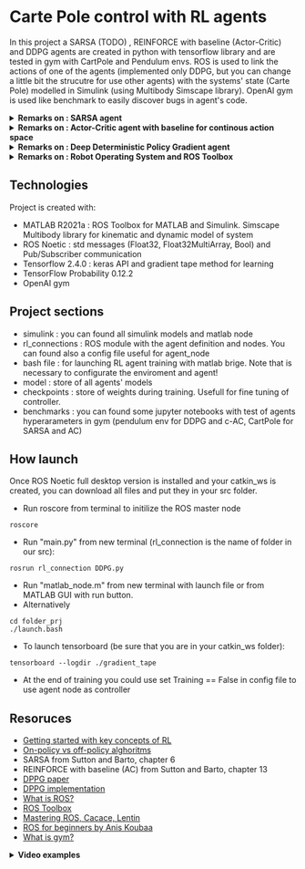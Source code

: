 # Carte Pole control with RL agents

In this project a SARSA (TODO) , REINFORCE with baseline (Actor-Critic) and DDPG agents are created in python with tensorflow library and are tested in gym with CartPole and Pendulum envs. ROS is used to link the actions of one of the agents (implemented only DDPG, but you can change a little bit the strucutre for use other agents) with the systems' state (Carte Pole) modelled in Simulink (using Multibody Simscape library). OpenAI gym is used like benchmark to easily discover bugs in agent's code. 

<details>
<summary><strong>Remarks on : SARSA agent</strong></summary>
  Q-Learning technique is an Off Policy technique beacuse uses the greedy approach to learn the Q-value. SARSA technique, on the other hand, is an On Policy and uses the action performed by the current policy to learn the Q-value:
  
![immagine](https://user-images.githubusercontent.com/97847032/162726373-a6c2e706-7e56-4cc6-8c3c-132538810160.png)
  
  To train the network a gradient descent method is used to reduce the temporal difference error.
  
  ![immagine](https://user-images.githubusercontent.com/97847032/163396027-53889d77-27cc-4333-bc9c-c0db5cc133f2.png)

  
</details>
  
  
<details>
<summary><strong>Remarks on : Actor-Critic agent with baseline for continous action space</strong></summary>
  
Unlike many other RL algorithms that parameterize the value functions (Q learning, SARSA, DQN etc.) and derive the policy from the optimal value function using off-policy or on-policy methods (check in resources for details), the **Policy gradient algorithms** use a neural network or a function (to be more general) to estimate directly the policy. To do this the core idea is to maximize the V function, so for use a **gradient ascent** this function must be differentiable, this means that the policy will be a softmax, a gaussian distribution or a neural network (it depends if action space is discrete or continous). REINFORCE is a popular algortihms (check resources for more details) that use the **temporal difference error** coming from Bellamn equation to calculate the gradient:
  
  ![immagine](https://user-images.githubusercontent.com/97847032/161729301-381c7cdd-380e-44ba-b2a8-96608dc95b01.png)

Where Gt is the reward-to-go at each time step, The learning algortihms look like:
  
  ![immagine](https://user-images.githubusercontent.com/97847032/161730201-49d4261c-0836-4496-87c8-6d5fbd618a5b.png)

But also if the policy gradients methods could be simple to implement, the major backside is the high variance caused by the calculation of returns (or reward). A common way to reduce variance is subtract a **baseline b(s)** from the returns in the policy gradient that does not depend from the action taken from policy in this way it mustn’t introduce any bias to the policy gradient. This could be also a random number, but a great candidate to use like baseline is the the value function itself! 
  
  ![immagine](https://user-images.githubusercontent.com/97847032/161731662-5c5e3308-63fb-4ad6-a85e-b05e61c59462.png)

 
 This bring to a new kind of agent called **actor-critic**, in which the actor is the part of the agent that take the action, and the critic is the part that evaluate how the state (or the pair of (action,state)) is good. If we use as baseline the value Q(s,a) we obtain a Q-Actor-Critic agent. The goal is to minimize the TD error for the critic and use PG algorithm for the actor, like shown before. 
  
  If we are talking about Deep Reinforcement Learning, we have to train 2 differents networks:
  
  ![immagine](https://user-images.githubusercontent.com/97847032/161732104-cdcd655b-66b8-4183-b8d9-3f0071b46d50.png)
  
  Now if the action space is discrete, we could use a softmax activation function in the last layer of actor network, otherwise we have to split our actor network in 2 output with dimension equal to n (number of actions) one for predict the mean of a gaussian distribution and another to predict the ln(std) (beacuse it allow us to predict any value) and we will use these 2 parameters to sample an action according with this distribution (this for all sample in the mu-vector and ln(std)-vector output). This is the different between a **categorical policy** and **fiagonal gaussian policy** for a **stochastic policy**
  
![immagine](https://user-images.githubusercontent.com/97847032/163396486-45ed582b-42f0-4247-aee2-728549cf1c2e.png)

</details>


<details>
<summary><strong>Remarks on : Deep Deterministic Policy Gradient agent</strong></summary>
In this case we have 4 networks:
  
* Actor network that predict direcrtly the action istead predict [mu,std] of a gaussian distribution
* Target Actor
* Q network, quite similar to baseline network in AC agent
* Target Q network
 
  The target networks are time-delayed copies of their original networks that we use to upgrade weights in quite stable way. In methods that do not use target networks, the update equations of the network are interdependent on the values calculated by the network itself, which makes it prone to divergence.
  
* DDPG is an off-policy algorithm, because is a sort of extension of Q-learning.
* DDPG can only be used for environments with continuous action spaces.
* DDPG can be thought of as being deep Q-learning for continuous action spaces.
  
 Recap the Bellman equation describing the optimal action-value function in Q-learning algorithm (like you can see is off-policy):
  
  ![immagine](https://user-images.githubusercontent.com/97847032/161815819-fda3b998-3262-4dd7-9272-a77af8217b61.png)

  If Q(s,a) function is approximated by a neural network we could use a mean-squared Bellman error (MSBE) function to train it (like for the critic of QAC) :
  
  ![immagine](https://user-images.githubusercontent.com/97847032/161816035-5129143c-64e2-4207-b802-783d59b3ba45.png)

 At this point we have to add 2 stuff respect to Q-learning:
  * A buffer to store all trajectory
  * Q(s',a') is called **target network**
  
  In DQN-based algorithms, the target network is just copied over from the main network every some-fixed-number of steps. In DDPG-style algorithms, the target network is updated once per main network update by polyak averaging. 
  
  ![immagine](https://user-images.githubusercontent.com/97847032/161816839-c2e25d02-22a1-4852-a37d-2e01bfd25e99.png)

  Policy learning in DDPG is fairly simple. We want to learn a deterministic policy which gives the action that maximizes Q(s,a). Because the action space is continuous, and we assume the Q-function is differentiable with respect to action, we can just perform gradient ascent (with respect to policy parameters only) to solve
  
![immagine](https://user-images.githubusercontent.com/97847032/161816871-630ae12e-4005-44fb-b003-342a10df0535.png)
 
 Once DDPG is a off-policy algortihms and the policy is **deterministic** (not stochastic like REINFORCE with baseline), if the agent were to explore on-policy, in the beginning it would probably not try a wide enough variety of actions to find useful learning signals. To make DDPG policies explore better, we add white noise to their actions at training time. In the DDPG paper (see references) an Ornstein-Uhlenbeck process is used.
  
 ![immagine](https://user-images.githubusercontent.com/97847032/161817384-95e84e9e-035b-420d-9ffc-360db622cc6b.png)

  ![immagine](https://user-images.githubusercontent.com/97847032/161817856-c267ee10-c504-48a2-9663-cb6657ca038d.png)
  
  So, for continuous action signals, it is important to set the noise standard deviation appropriately to encourage exploration. An hint : If your agent converges on local optima too quickly, promote agent exploration by increasing the amount of noise.

</details>

<details>
<summary><strong>Remarks on : Robot Operating System and ROS Toolbox</strong></summary>
ROS stands for Robot Operating System. Even if it says so, ROS is not a real operating system since it goes on top of Linux Ubuntu. ROS is a framework on top of the O.S. that allows it to abstract the hardware from the software. This means you can think in terms of software for all the hardware of the robot. ROS has a communication protocol, principally based on publisher/subscriber (but not only), that allow you to send a message from your software module (one node) to robot controller (another node) using special messages and topics.
  
  ![immagine](https://user-images.githubusercontent.com/97847032/161818837-d60a50a4-85f1-499c-b785-45024f89cfe6.png)
  
  ROS Toolbox allow you to exchange messages from differents nodes deployed everywhere (on a HPC SBC, IPC,..) with MATLAB ecosystem. 
  
  ![immagine](https://user-images.githubusercontent.com/97847032/161819124-17971d79-9402-4597-88c5-6f5f6e90347e.png)

  Once a node is created with python ROS API (rospy) and another one is created with MATLAB (in the same computer, but also in other one) these can communicate using standard messages once topics are defined. In the resource you will find a book and some courses to getting started with ROS.

 </details>

## Technologies
Project is created with:
* MATLAB R2021a : ROS Toolbox for MATLAB and Simulink. Simscape Multibody library for kinematic and dynamic model of system
* ROS Noetic : std messages (Float32, Float32MultiArray, Bool) and Pub/Subscriber communication
* Tensorflow 2.4.0 : keras API and gradient tape method for learning
* TensorFlow Probability 0.12.2
* OpenAI gym

## Project sections
* simulink : you can found all simulink models and matlab node
* rl_connections : ROS module with the agent definition and nodes. You can found also a config file useful for agent_node
* bash file : for launching RL agent training with matlab brige. Note that is necessary to configurate the enviroment and agent!
* model : store of all agents' models
* checkpoints : store of weights during training. Usefull for fine tuning of controller.
* benchmarks : you can found some jupyter notebooks with test of agents hyperarameters in gym (pendulum env for DDPG and c-AC, CartPole for SARSA and AC)

## How launch
Once ROS Noetic full desktop version is installed and your catkin_ws is created, you can download all files and put they in your src folder. 

* Run roscore from terminal to initilize the ROS master node
```
roscore
```
* Run "main.py" from new terminal (rl_connection is the name of folder in our src):
```
rosrun rl_connection DDPG.py
```
* Run "matlab_node.m" from new terminal with launch file or from MATLAB GUI with run button.
* Alternatively
```
cd folder_prj
./launch.bash
```
* To launch tensorboard (be sure that you are in your catkin_ws folder):
```
tensorboard --logdir ./gradient_tape
```
* At the end of training you could use set Training == False in config file to use agent node as controller

## Resoruces

* [Getting started with key concepts of RL](https://spinningup.openai.com/en/latest/spinningup/rl_intro.html)
* [On-policy vs off-policy alghoritms](https://analyticsindiamag.com/reinforcement-learning-policy/)
* SARSA from Sutton and Barto, chapter 6
* REINFORCE with baseline (AC) from Sutton and Barto, chapter 13
* [DPPG paper](https://arxiv.org/pdf/1509.02971.pdf)
* [DPPG implementation](https://keras.io/examples/rl/ddpg_pendulum/4)
* [What is ROS?](https://www.theconstructsim.com/what-is-ros/)
* [ROS Toolbox](https://it.mathworks.com/products/ros.html)
* [Mastering ROS, Cacace, Lentin](https://www.amazon.com/Mastering-ROS-Robotics-Programming-troubleshooting/dp/1801071020)
* [ROS for beginners by Anis Koubaa](https://www.udemy.com/course/ros-essentials/)
* [What is gym?](https://gym.openai.com/)

<details>
<summary><strong>Video examples </strong></summary>
  In progress...

</details>




